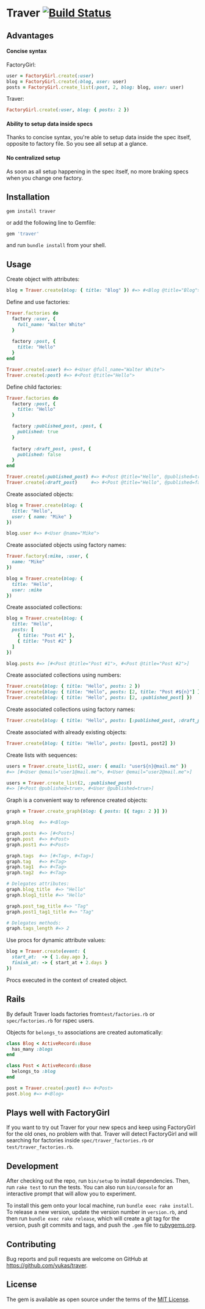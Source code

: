 # Traver [![Build Status](https://travis-ci.org/yukas/traver.svg?branch=master)](https://travis-ci.org/yukas/traver)

## Advantages
#### Concise syntax

FactoryGirl:
```ruby
user = FactoryGirl.create(:user)
blog = FactoryGirl.create(:blog, user: user)
posts = FactoryGirl.create_list(:post, 2, blog: blog, user: user)
```

Traver:
```ruby
FactoryGirl.create(:user, blog: { posts: 2 })
```

#### Ability to setup data inside specs

Thanks to concise syntax, you're able to setup data inside the spec itself, opposite to factory file. So you see all setup at a glance.

#### No centralized setup

As soon as all setup happening in the spec itself, no more braking specs when you change one factory.

## Installation

```shell
gem install traver
```

or add the following line to Gemfile:

```ruby
gem 'traver'
```

and run `bundle install` from your shell.

## Usage

Create object with attributes:

```ruby
blog = Traver.create(blog: { title: "Blog" }) #=> #<Blog @title="Blog">
```

Define and use factories:

```ruby
Traver.factories do
  factory :user, {
    full_name: "Walter White"
  }
  
  factory :post, {
    title: "Hello"
  }
end

Traver.create(:user) #=> #<User @full_name="Walter White">
Traver.create(:post) #=> #<Post @title="Hello">
```

Define child factories:

```ruby
Traver.factories do
  factory :post, {
    title: "Hello"
  }

  factory :published_post, :post, {
    published: true
  }
  
  factory :draft_post, :post, {
    published: false
  }
end

Traver.create(:published_post) #=> #<Post @title="Hello", @published=true>
Traver.create(:draft_post)     #=> #<Post @title="Hello", @published=false>
```

Create associated objects:

```ruby
blog = Traver.create(blog: {
  title: "Hello",
  user: { name: "Mike" }
})

blog.user #=> #<User @name="Mike">
```

Create associated objects using factory names:

```ruby
Traver.factory(:mike, :user, {
  name: "Mike"
})

blog = Traver.create(blog: {
  title: "Hello",
  user: :mike
})

```

Create associated collections:

```ruby
blog = Traver.create(blog: {
  title: "Hello",
  posts: [
    { title: "Post #1" },
    { title: "Post #2" }
  ]
})

blog.posts #=> [#<Post @title="Post #1">, #<Post @title="Post #2">]

```

Create associated collections using numbers:

```ruby
Traver.create(blog: { title: "Hello", posts: 2 })
Traver.create(blog: { title: "Hello", posts: [2, title: "Post #${n}"] })
Traver.create(blog: { title: "Hello", posts: [2, :published_post] })
```

Create associated collections using factory names:

```ruby
Traver.create(blog: { title: "Hello", posts: [:published_post, :draft_post] })
```

Create associated with already existing objects:

```ruby
Traver.create(blog: { title: "Hello", posts: [post1, post2] })
```


Create lists with sequences:

```ruby
users = Traver.create_list(2, user: { email: "user${n}@mail.me" })
#=> [#<User @email="user1@mail.me">, #<User @email="user2@mail.me">]

users = Traver.create_list(2, :published_post)
#=> [#<Post @published=true>, #<User @published=true>]
```

Graph is a convenient way to reference created objects:

```ruby
graph = Traver.create_graph(blog: { posts: [{ tags: 2 }] })

graph.blog  #=> #<Blog>

graph.posts #=> [#<Post>]
graph.post  #=> #<Post>
graph.post1 #=> #<Post>

graph.tags  #=> [#<Tag>, #<Tag>]
graph.tag   #=> #<Tag>
graph.tag1  #=> #<Tag>
graph.tag2  #=> #<Tag>

# Delegates attributes:
graph.blog_title  #=> "Hello"
graph.blog1_title #=> "Hello"

graph.post_tag_title #=> "Tag"
graph.post1_tag1_title #=> "Tag"

# Delegates methods:
graph.tags_length #=> 2
```

Use procs for dynamic attribute values:

```ruby
blog = Traver.create(event: {
  start_at:  -> { 1.day.ago },
  finish_at: -> { start_at + 2.days }
})
```

Procs executed in the context of created object.

## Rails

By default Traver loads factories from`test/factories.rb` or `spec/factories.rb` for rspec users.

Objects for `belongs_to` associations are created automatically:

```ruby
class Blog < ActiveRecord::Base
  has_many :blogs
end

class Post < ActiveRecord::Base
  belongs_to :blog
end

post = Traver.create(:post) #=> #<Post>
post.blog #=> #<Blog>
```

## Plays well with FactoryGirl

If you want to try out Traver for your new specs and keep using FactoryGirl for the old ones, no problem with that. Traver will detect FactoryGirl and will searching for factories inside `spec/traver_factories.rb` or `test/traver_factories.rb`.

## Development

After checking out the repo, run `bin/setup` to install dependencies. Then, run `rake test` to run the tests. You can also run `bin/console` for an interactive prompt that will allow you to experiment.

To install this gem onto your local machine, run `bundle exec rake install`. To release a new version, update the version number in `version.rb`, and then run `bundle exec rake release`, which will create a git tag for the version, push git commits and tags, and push the `.gem` file to [rubygems.org](https://rubygems.org).

## Contributing

Bug reports and pull requests are welcome on GitHub at https://github.com/yukas/traver.


## License

The gem is available as open source under the terms of the [MIT License](http://opensource.org/licenses/MIT).

